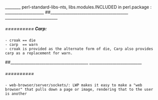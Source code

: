 ________ perl-standard-libs-nts, libs.modules.INCLUDED in perl.package : ____________________
##________________________________________  ___________________________


#####  ==========  Carp:
	- croak	== die
	- carp	== warn
	- croak is provided as the alternate form of die, Carp also provides carp as a replacement for warn. 
##________________________________________  ___________________________


#####  ==========  
	- web-browser/server/sockets/: LWP makes it easy to make a "web browser" that pulls down a page or image, rendering that to the user is another
